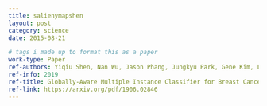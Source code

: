 ```yaml
---
title: salienymapshen
layout: post
category: science
date: 2015-08-21

# tags i made up to format this as a paper
work-type: Paper
ref-authors: Yiqiu Shen, Nan Wu, Jason Phang, Jungkyu Park, Gene Kim, Linda Moy, Kyunghyun Cho, and Krzysztof J Geras
ref-info: 2019
ref-title: Globally-Aware Multiple Instance Classifier for Breast Cancer Screening
ref-link: https://arxiv.org/pdf/1906.02846
---
```

